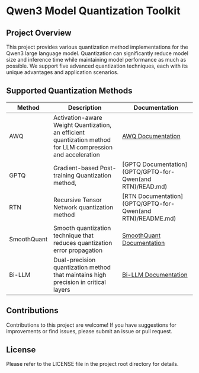 
# Qwen3 Model Quantization Toolkit

## Project Overview

This project provides various quantization method implementations for the Qwen3 large language model. Quantization can significantly reduce model size and inference time while maintaining model performance as much as possible. We support five advanced quantization techniques, each with its unique advantages and application scenarios.

## Supported Quantization Methods

| Method | Description | Documentation |
|--------|-------------|---------------|
| AWQ | Activation-aware Weight Quantization, an efficient quantization method for LLM compression and acceleration | [AWQ Documentation](llm-awq/readme.md) |
| GPTQ | Gradient-based Post-training Quantization method,  | [GPTQ Documentation](GPTQ/GPTQ-for-Qwen(and RTN)/READ.md) |
| RTN | Recursive Tensor Network quantization method | [RTN Documentation](GPTQ/GPTQ-for-Qwen(and RTN)/README.md) |
| SmoothQuant | Smooth quantization technique that reduces quantization error propagation | [SmoothQuant Documentation](SmoothQuant-for-Qwen3/README.md) |
| Bi-LLM | Dual-precision quantization method that maintains high precision in critical layers | [Bi-LLM Documentation](./bi-llm.md) |

## Contributions

Contributions to this project are welcome! If you have suggestions for improvements or find issues, please submit an issue or pull request.

## License

Please refer to the LICENSE file in the project root directory for details.
